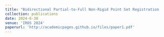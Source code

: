 ```yaml
---
title: "Bidirectional Partial-to-Full Non-Rigid Point Set Registration with Non-Overlapping Filtering"
collection: publications
date: 2024-6-30
venue: 'IROS 2024'
paperurl: 'http://academicpages.github.io/files/paper1.pdf'
---
```


